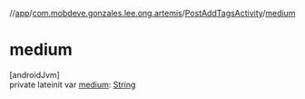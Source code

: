 //[app](../../../index.md)/[com.mobdeve.gonzales.lee.ong.artemis](../index.md)/[PostAddTagsActivity](index.md)/[medium](medium.md)

# medium

[androidJvm]\
private lateinit var [medium](medium.md): [String](https://kotlinlang.org/api/latest/jvm/stdlib/kotlin/-string/index.html)
